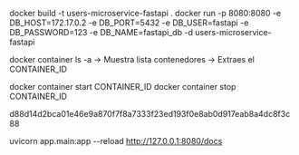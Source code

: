 docker build -t users-microservice-fastapi .
docker run -p 8080:8080 -e DB_HOST=172.17.0.2 -e DB_PORT=5432 -e DB_USER=fastapi -e DB_PASSWORD=123 -e DB_NAME=fastapi_db -d users-microservice-fastapi

docker container ls -a -> Muestra lista contenedores -> Extraes el CONTAINER_ID

docker container start CONTAINER_ID
docker container stop CONTAINER_ID

d88d14d2bca01e46e9a870f7f8a7333f23ed193f0e8ab0d917eab8a4dc8f3c88

uvicorn app.main:app --reload
http://127.0.0.1:8080/docs